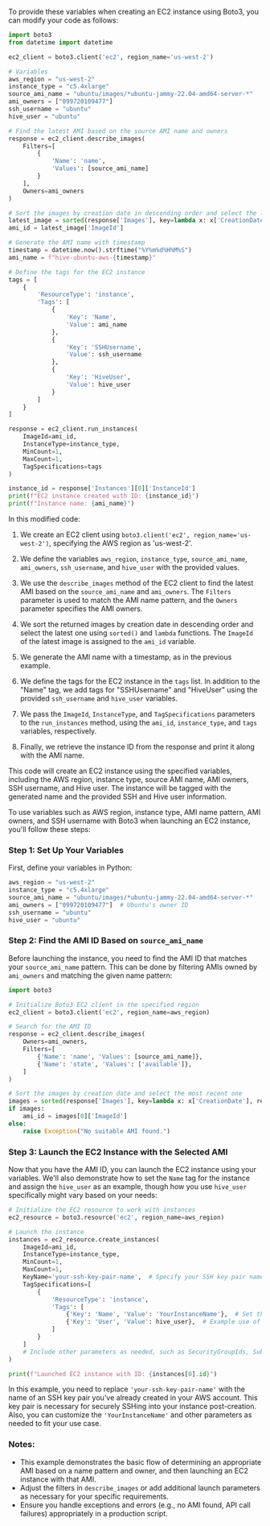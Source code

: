 To provide these variables when creating an EC2 instance using Boto3, you can modify your code as follows:

```python
import boto3
from datetime import datetime

ec2_client = boto3.client('ec2', region_name='us-west-2')

# Variables
aws_region = "us-west-2"
instance_type = "c5.4xlarge"
source_ami_name = "ubuntu/images/*ubuntu-jammy-22.04-amd64-server-*"
ami_owners = ["099720109477"]
ssh_username = "ubuntu"
hive_user = "ubuntu"

# Find the latest AMI based on the source AMI name and owners
response = ec2_client.describe_images(
    Filters=[
        {
            'Name': 'name',
            'Values': [source_ami_name]
        }
    ],
    Owners=ami_owners
)

# Sort the images by creation date in descending order and select the latest one
latest_image = sorted(response['Images'], key=lambda x: x['CreationDate'], reverse=True)[0]
ami_id = latest_image['ImageId']

# Generate the AMI name with timestamp
timestamp = datetime.now().strftime("%Y%m%d%H%M%S")
ami_name = f"hive-ubuntu-aws-{timestamp}"

# Define the tags for the EC2 instance
tags = [
    {
        'ResourceType': 'instance',
        'Tags': [
            {
                'Key': 'Name',
                'Value': ami_name
            },
            {
                'Key': 'SSHUsername',
                'Value': ssh_username
            },
            {
                'Key': 'HiveUser',
                'Value': hive_user
            }
        ]
    }
]

response = ec2_client.run_instances(
    ImageId=ami_id,
    InstanceType=instance_type,
    MinCount=1,
    MaxCount=1,
    TagSpecifications=tags
)

instance_id = response['Instances'][0]['InstanceId']
print(f"EC2 instance created with ID: {instance_id}")
print(f"Instance name: {ami_name}")
```

In this modified code:

1. We create an EC2 client using `boto3.client('ec2', region_name='us-west-2')`, specifying the AWS region as 'us-west-2'.

2. We define the variables `aws_region`, `instance_type`, `source_ami_name`, `ami_owners`, `ssh_username`, and `hive_user` with the provided values.

3. We use the `describe_images` method of the EC2 client to find the latest AMI based on the `source_ami_name` and `ami_owners`. The `Filters` parameter is used to match the AMI name pattern, and the `Owners` parameter specifies the AMI owners.

4. We sort the returned images by creation date in descending order and select the latest one using `sorted()` and `lambda` functions. The `ImageId` of the latest image is assigned to the `ami_id` variable.

5. We generate the AMI name with a timestamp, as in the previous example.

6. We define the tags for the EC2 instance in the `tags` list. In addition to the "Name" tag, we add tags for "SSHUsername" and "HiveUser" using the provided `ssh_username` and `hive_user` variables.

7. We pass the `ImageId`, `InstanceType`, and `TagSpecifications` parameters to the `run_instances` method, using the `ami_id`, `instance_type`, and `tags` variables, respectively.

8. Finally, we retrieve the instance ID from the response and print it along with the AMI name.

This code will create an EC2 instance using the specified variables, including the AWS region, instance type, source AMI name, AMI owners, SSH username, and Hive user. The instance will be tagged with the generated name and the provided SSH and Hive user information.

To use variables such as AWS region, instance type, AMI name pattern, AMI owners, and SSH username with Boto3 when launching an EC2 instance, you'll follow these steps:

### Step 1: Set Up Your Variables

First, define your variables in Python:

```python
aws_region = "us-west-2"
instance_type = "c5.4xlarge"
source_ami_name = "ubuntu/images/*ubuntu-jammy-22.04-amd64-server-*"
ami_owners = ["099720109477"]  # Ubuntu's owner ID
ssh_username = "ubuntu"
hive_user = "ubuntu"
```

### Step 2: Find the AMI ID Based on `source_ami_name`

Before launching the instance, you need to find the AMI ID that matches your `source_ami_name` pattern. This can be done by filtering AMIs owned by `ami_owners` and matching the given name pattern:

```python
import boto3

# Initialize Boto3 EC2 client in the specified region
ec2_client = boto3.client('ec2', region_name=aws_region)

# Search for the AMI ID
response = ec2_client.describe_images(
    Owners=ami_owners,
    Filters=[
        {'Name': 'name', 'Values': [source_ami_name]},
        {'Name': 'state', 'Values': ['available']},
    ]
)

# Sort the images by creation date and select the most recent one
images = sorted(response['Images'], key=lambda x: x['CreationDate'], reverse=True)
if images:
    ami_id = images[0]['ImageId']
else:
    raise Exception("No suitable AMI found.")
```

### Step 3: Launch the EC2 Instance with the Selected AMI

Now that you have the AMI ID, you can launch the EC2 instance using your variables. We'll also demonstrate how to set the `Name` tag for the instance and assign the `hive_user` as an example, though how you use `hive_user` specifically might vary based on your needs:

```python
# Initialize the EC2 resource to work with instances
ec2_resource = boto3.resource('ec2', region_name=aws_region)

# Launch the instance
instances = ec2_resource.create_instances(
    ImageId=ami_id,
    InstanceType=instance_type,
    MinCount=1,
    MaxCount=1,
    KeyName='your-ssh-key-pair-name',  # Specify your SSH key pair name
    TagSpecifications=[
        {
            'ResourceType': 'instance',
            'Tags': [
                {'Key': 'Name', 'Value': 'YourInstanceName'},  # Set the instance name
                {'Key': 'User', 'Value': hive_user},  # Example use of hive_user
            ]
        }
    ]
    # Include other parameters as needed, such as SecurityGroupIds, SubnetId, etc.
)

print(f"Launched EC2 instance with ID: {instances[0].id}")
```

In this example, you need to replace `'your-ssh-key-pair-name'` with the name of an SSH key pair you've already created in your AWS account. This key pair is necessary for securely SSHing into your instance post-creation. Also, you can customize the `'YourInstanceName'` and other parameters as needed to fit your use case.

### Notes:

- This example demonstrates the basic flow of determining an appropriate AMI based on a name pattern and owner, and then launching an EC2 instance with that AMI. 
- Adjust the filters in `describe_images` or add additional launch parameters as necessary for your specific requirements.
- Ensure you handle exceptions and errors (e.g., no AMI found, API call failures) appropriately in a production script.

